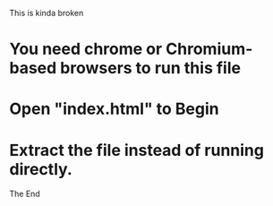 This is kinda broken

# You need chrome or Chromium-based browsers to run this file
# Open "index.html" to Begin
# Extract the file instead of running directly.
The End
